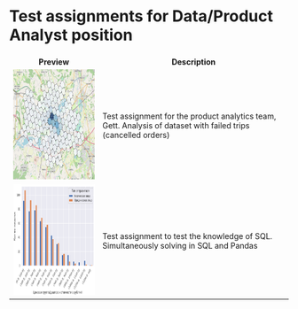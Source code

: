 # Test assignments for Data/Product Analyst position

<table>
<thead>
<tr>

[//]: # (<th colspan="2">Projects info</th>)
</tr>
</thead>
<tbody>
<tr><th>Preview</th><th>Description</th></tr>

<tr><td>
<img src="assets/gett2.png" alt="Get_project_preview" width="300" height="200">
</td>
<td>
Test assignment for the product analytics team, Gett. Analysis of dataset with failed trips (cancelled orders)
</td></tr>

<tr><td>
<img src="assets/sql2.png" alt="Get_project_preview" width="300" height="200">
</td>
<td>Test assignment to test the knowledge of SQL. Simultaneously solving in SQL and Pandas
</td></tr>

</tbody>
</table>
